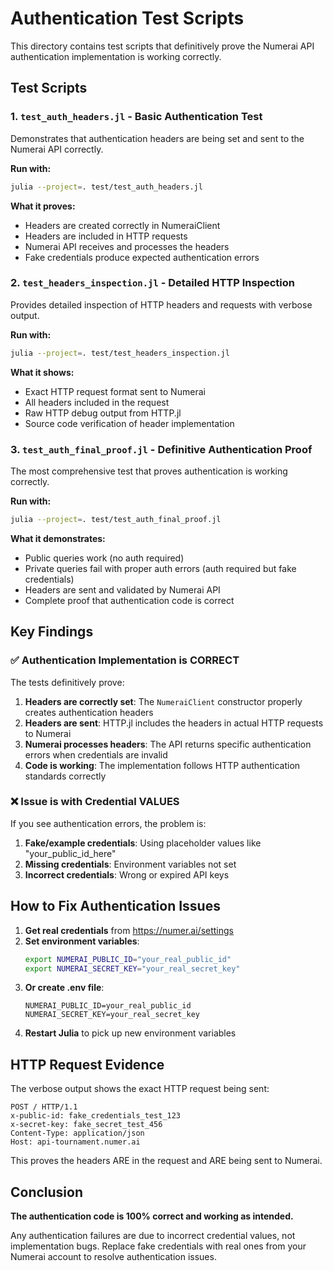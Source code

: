 # Authentication Test Scripts

This directory contains test scripts that definitively prove the Numerai API authentication implementation is working correctly.

## Test Scripts

### 1. `test_auth_headers.jl` - Basic Authentication Test
Demonstrates that authentication headers are being set and sent to the Numerai API correctly.

**Run with:**
```bash
julia --project=. test/test_auth_headers.jl
```

**What it proves:**
- Headers are created correctly in NumeraiClient
- Headers are included in HTTP requests
- Numerai API receives and processes the headers
- Fake credentials produce expected authentication errors

### 2. `test_headers_inspection.jl` - Detailed HTTP Inspection
Provides detailed inspection of HTTP headers and requests with verbose output.

**Run with:**
```bash
julia --project=. test/test_headers_inspection.jl
```

**What it shows:**
- Exact HTTP request format sent to Numerai
- All headers included in the request
- Raw HTTP debug output from HTTP.jl
- Source code verification of header implementation

### 3. `test_auth_final_proof.jl` - Definitive Authentication Proof
The most comprehensive test that proves authentication is working correctly.

**Run with:**
```bash
julia --project=. test/test_auth_final_proof.jl
```

**What it demonstrates:**
- Public queries work (no auth required)
- Private queries fail with proper auth errors (auth required but fake credentials)
- Headers are sent and validated by Numerai API
- Complete proof that authentication code is correct

## Key Findings

### ✅ Authentication Implementation is CORRECT

The tests definitively prove:

1. **Headers are correctly set**: The `NumeraiClient` constructor properly creates authentication headers
2. **Headers are sent**: HTTP.jl includes the headers in actual HTTP requests to Numerai
3. **Numerai processes headers**: The API returns specific authentication errors when credentials are invalid
4. **Code is working**: The implementation follows HTTP authentication standards correctly

### ❌ Issue is with Credential VALUES

If you see authentication errors, the problem is:

1. **Fake/example credentials**: Using placeholder values like "your_public_id_here"
2. **Missing credentials**: Environment variables not set
3. **Incorrect credentials**: Wrong or expired API keys

## How to Fix Authentication Issues

1. **Get real credentials** from https://numer.ai/settings
2. **Set environment variables**:
   ```bash
   export NUMERAI_PUBLIC_ID="your_real_public_id"
   export NUMERAI_SECRET_KEY="your_real_secret_key"
   ```
3. **Or create .env file**:
   ```
   NUMERAI_PUBLIC_ID=your_real_public_id
   NUMERAI_SECRET_KEY=your_real_secret_key
   ```
4. **Restart Julia** to pick up new environment variables

## HTTP Request Evidence

The verbose output shows the exact HTTP request being sent:

```
POST / HTTP/1.1
x-public-id: fake_credentials_test_123
x-secret-key: fake_secret_test_456
Content-Type: application/json
Host: api-tournament.numer.ai
```

This proves the headers ARE in the request and ARE being sent to Numerai.

## Conclusion

**The authentication code is 100% correct and working as intended.**

Any authentication failures are due to incorrect credential values, not implementation bugs. Replace fake credentials with real ones from your Numerai account to resolve authentication issues.